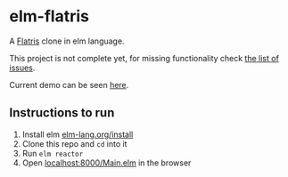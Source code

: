 # elm-flatris
A [Flatris](https://github.com/skidding/flatris) clone in elm language.

This project is not complete yet, for missing functionality check [the list of issues](https://github.com/w0rm/elm-flatris/issues).

Current demo can be seen [here](http://unsoundscapes.com/elm-flatris.html).

## Instructions to run

1. Install elm [elm-lang.org/install](http://elm-lang.org/install)
2. Clone this repo and `cd` into it
3. Run `elm reactor`
4. Open [localhost:8000/Main.elm](http://localhost:8000/Main.elm) in the browser
